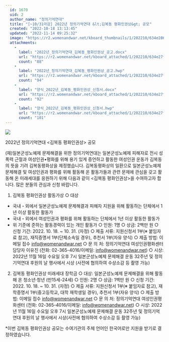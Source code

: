 ```yaml
---
  id: 1670
  uid: 2
  author_name: "정의기억연대"
  title: "[~10/31마감] 2022년 정의기억연대 &lt;김복동 평화인권상&gt; 공모"
  created: "2022-10-18 13:13:45"
  updated: "2022-11-14 09:25:32"
  image: "https://r2.womenandwar.net/kboard_thumbnails/1/202210/634e286f55b972503442.png"
  attachments: 
    - 
      label: "2022년_정의기억연대_김복동_평화인권상_공고.docx"
      url: "https://r2.womenandwar.net/kboard_attached/1/202210/634e27f9e186f8729862.docx"
      count: "88"
    - 
      label: "2022년_정의기억연대_김복동_평화인권상_공고.hwp"
      url: "https://r2.womenandwar.net/kboard_attached/1/202210/634e27f9e35366492627.hwp"
      count: "94"
    - 
      label: "양식_2022년_김복동_평화인권상_신청서.docx"
      url: "https://r2.womenandwar.net/kboard_attached/1/202210/634e27f9e4b193410892.docx"
      count: "92"
    - 
      label: "양식_2022년_김복동_평화인권상_신청서.hwp"
      url: "https://r2.womenandwar.net/kboard_attached/1/202210/634e27f9e6a2c9096110.hwp"
      count: "101"
---
```

![](https://r2.womenandwar.net/kboard_attached/1/202210/634e285c71fbf6861675.png)

2022년 정의기억연대 <김복동 평화인권상> 공모

(재)일본군성노예제 문제해결을 위한 정의기억연대는 일본군성노예제 피해자로 전시 성폭력 근절과 여성인권•평화를 위해 용기 있게 증언하고 활동한 여성인권 운동가 김복동의 뜻을 기려 김복동평화상을 제정했습니다. 김복동평화상의 일환으로 일본군성노예제 문제해결 및 여성인권과 평화를 위해 활동해 온 활동가들과 관련 문제에 관심을 갖고 활동해 온 미래세대를 응원하기 위해 다음과 같이 <김복동 평화인권상>을 수여하고자 합니다. 많은 분들의 관심과 신청 바랍니다.

1. 김복동 평화인권상 활동가상
○ 대상
- 국내・외에서 일본군성노예제 문제해결과 피해자 지원을 위해 활동하는 단체에서 1년 이상 활동한 활동가
- 국내・외에서 여성인권과 평화를 위해 활동하는 단체에서 1년 이상 활동한 활동가
- 위 기준에 준하는 활동경력이 있는 개인 활동가
○ 인원: 1명
○ 상금: 2백만 원
○ 신청 기간: 2022. 10. 18. ~ 10. 31. (자정)
○ 제출 서류: 지원신청서 1부(※ 붙임자료 참고), 재직증명서 1부(단체소속일 경우), 추천서 1부(자유 양식)
○ 제출 방법: 이메일 접수 info@womenandwar.net
○ 문 의 처: 정의기억연대 여성인권평화센터 담당자 이유진
(전화: 02-365-4016/이메일: info@womenandwar.net)
○ 시상: 2022년 11월 16일 수요일 오후 7시
일본군성노예제 문제해결 운동 32주년 및 정의기억연대 후원의 날 행사에서 시상 (사전에 협의하여 수상소감 등 촬영 가능)

2. 김복동 평화인권상 미래세대 장학금
○ 대상: 일본군성노예제 문제해결을 위해 활동해 온 청소년·청년 (만15세-24세)
○ 인원: 2명
○ 상금: 1백만 원
○ 신청 기간: 2022. 10. 18. ~ 10. 31. (자정)
○ 제출 서류: 지원신청서 1부(※ 붙임자료 참고), 재학증명서 1부(중고등학교, 대학 재학생일 경우), 추천서 1부(자유 양식)
○ 제출 방법: 이메일 접수 info@womenandwar.net
○ 문 의 처: 정의기억연대 여성인권평화센터
(전화: 02-365-4016/이메일: info@womenandwar.net)
○ 시상: 2022년 11월 16일 수요일 오후 7시
일본군성노예제 문제해결 운동 32주년 및 정의기억연대 후원의 날 행사에서 시상(사전에 협의하여 수상소감 등 촬영 가능)

\*이번 김복동 평화인권상 공모는 수여기관의 주체 언어인 한국어로만 지원을 받기로 결정하였습니다.